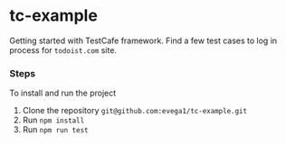 # tc-example
Getting started with TestCafe framework. Find a few test cases to log in process for `todoist.com` site.

### Steps
To install and run the project
1. Clone the repository `git@github.com:evega1/tc-example.git`
2. Run `npm install`
3. Run `npm run test`
